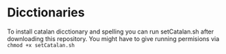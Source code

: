 # Dicctionaries

To install catalan dicctionary and spelling you can run setCatalan.sh after downloading this repository.
You might have to give running permisions via `chmod +x setCatalan.sh`
